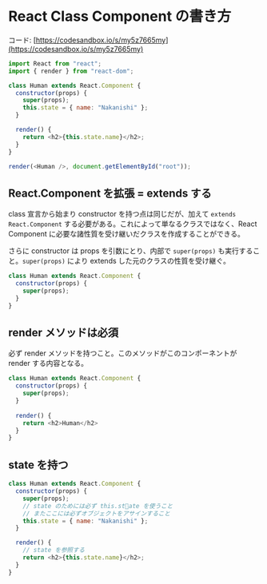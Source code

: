 # React Class Component の書き方

コード: [https://codesandbox.io/s/my5z7665my](https://codesandbox.io/s/my5z7665my)

```js 
import React from "react";
import { render } from "react-dom";

class Human extends React.Component {
  constructor(props) {
    super(props);
    this.state = { name: "Nakanishi" };
  }

  render() {
    return <h2>{this.state.name}</h2>;
  }
}

render(<Human />, document.getElementById("root"));

```

## React.Component を拡張 = extends する

class 宣言から始まり constructor を持つ点は同じだが、加えて `extends React.Component` する必要がある。これによって単なるクラスではなく、React Component に必要な諸性質を受け継いだクラスを作成することができる。

さらに constructor は props を引数にとり、内部で `super(props)` も実行すること。`super(props)` により extends した元のクラスの性質を受け継ぐ。

```js
class Human extends React.Component {
  constructor(props) {
    super(props);
  }
}
```

## render メソッドは必須

必ず render メソッドを持つこと。このメソッドがこのコンポーネントが render する内容となる。

```js
class Human extends React.Component {
  constructor(props) {
    super(props);
  }
  
  render() {
    return <h2>Human</h2>
  }
}
```

## state を持つ

```js
class Human extends React.Component {
  constructor(props) {
    super(props);
    // state のためには必ず this.state を使うこと
    // またここには必ずオブジェクトをアサインすること
    this.state = { name: "Nakanishi" };
  }

  render() {
    // state を参照する
    return <h2>{this.state.name}</h2>;
  }
}
```

